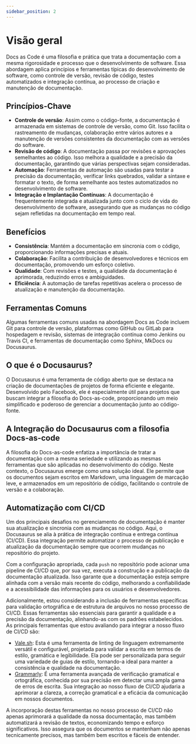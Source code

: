 ```yaml
---
sidebar_position: 2
---
```


# Visão geral

Docs as Code é uma filosofia e prática que trata a documentação com a mesma rigorosidade e processo que o desenvolvimento de software. Essa abordagem aplica princípios e ferramentas típicas do desenvolvimento de software, como controle de versão, revisão de código, testes automatizados e integração contínua, ao processo de criação e manutenção de documentação.

## Princípios-Chave

- **Controle de versão**: Assim como o código-fonte, a documentação é armazenada em sistemas de controle de versão, como Git. Isso facilita o rastreamento de mudanças, colaboração entre vários autores e a manutenção de versões consistentes da documentação com as versões do software.
- **Revisão de código**: A documentação passa por revisões e aprovações semelhantes ao código. Isso melhora a qualidade e a precisão da documentação, garantindo que várias perspectivas sejam consideradas.
- **Automação**: Ferramentas de automação são usadas para testar a precisão da documentação, verificar links quebrados, validar a sintaxe e formatar o texto, de forma semelhante aos testes automatizados no desenvolvimento de software.
- **Integração e Implantação Contínuas**: A documentação é frequentemente integrada e atualizada junto com o ciclo de vida do desenvolvimento de software, assegurando que as mudanças no código sejam refletidas na documentação em tempo real.

## Benefícios

- **Consistência**: Mantém a documentação em sincronia com o código, proporcionando informações precisas e atuais.
- **Colaboração**: Facilita a contribuição de desenvolvedores e técnicos em documentação, promovendo um esforço coletivo.
- **Qualidade**: Com revisões e testes, a qualidade da documentação é aprimorada, reduzindo erros e ambiguidades.
- **Eficiência**: A automação de tarefas repetitivas acelera o processo de atualização e manutenção da documentação.

## Ferramentas Comuns

Algumas ferramentas comuns usadas na abordagem Docs as Code incluem Git para controle de versão, plataformas como GitHub ou GitLab para hospedagem e revisão, sistemas de integração contínua como Jenkins ou Travis CI, e ferramentas de documentação como Sphinx, MkDocs ou Docusaurus.

## O que é o Docusaurus?

O Docusaurus é uma ferramenta de código aberto que se destaca na criação de documentações de projetos de forma eficiente e elegante. Desenvolvido pelo Facebook, ele é especialmente útil para projetos que buscam integrar a filosofia do Docs-as-code, proporcionando um meio simplificado e poderoso de gerenciar a documentação junto ao código-fonte.

## A Integração do Docusaurus com a filosofia Docs-as-code

A filosofia do Docs-as-code enfatiza a importância de tratar a documentação com a mesma seriedade e utilizando as mesmas ferramentas que são aplicadas no desenvolvimento do código. Neste contexto, o Docusaurus emerge como uma solução ideal. Ele permite que os documentos sejam escritos em Markdown, uma linguagem de marcação leve, e armazenados em um repositório de código, facilitando o controle de versão e a colaboração.

## Automatização com CI/CD

Um dos principais desafios no gerenciamento de documentação é manter sua atualização e sincronia com as mudanças no código. Aqui, o Docusaurus se alia à prática de integração contínua e entrega contínua (CI/CD). Essa integração permite automatizar o processo de publicação e atualização da documentação sempre que ocorrem mudanças no repositório do projeto.

Com a configuração apropriada, cada `push` no repositório pode acionar uma pipeline de CI/CD que, por sua vez, executa a construção e a publicação da documentação atualizada. Isso garante que a documentação esteja sempre alinhada com a versão mais recente do código, melhorando a confiabilidade e a acessibilidade das informações para os usuários e desenvolvedores.

Adicionalmente, estou considerando a inclusão de ferramentas específicas para validação ortográfica e de estrutura de arquivos no nosso processo de CI/CD. Essas ferramentas são essenciais para garantir a qualidade e a precisão da documentação, alinhando-as com os padrões estabelecidos. As principais ferramentas que estou avaliando para integrar a nosso fluxo de CI/CD são:

- [Vale.sh](https://vale.sh/): Esta é uma ferramenta de linting de linguagem extremamente versátil e configurável, projetada para validar a escrita em termos de estilo, gramática e legibilidade. Ela pode ser personalizada para seguir uma variedade de guias de estilo, tornando-a ideal para manter a consistência e qualidade na documentação.
- [Grammarly](https://www.grammarly.com/): É uma ferramenta avançada de verificação gramatical e ortográfica, conhecida por sua precisão em detectar uma ampla gama de erros de escrita. Sua integração ao nosso fluxo de CI/CD ajudaria a aprimorar a clareza, a correção gramatical e a eficácia da comunicação em nossos documentos.

A incorporação destas ferramentas no nosso processo de CI/CD não apenas aprimorará a qualidade da nossa documentação, mas também automatizará a revisão de textos, economizando tempo e esforço significativos. Isso assegura que os documentos se mantenham não apenas tecnicamente precisos, mas também bem escritos e fáceis de entender.
